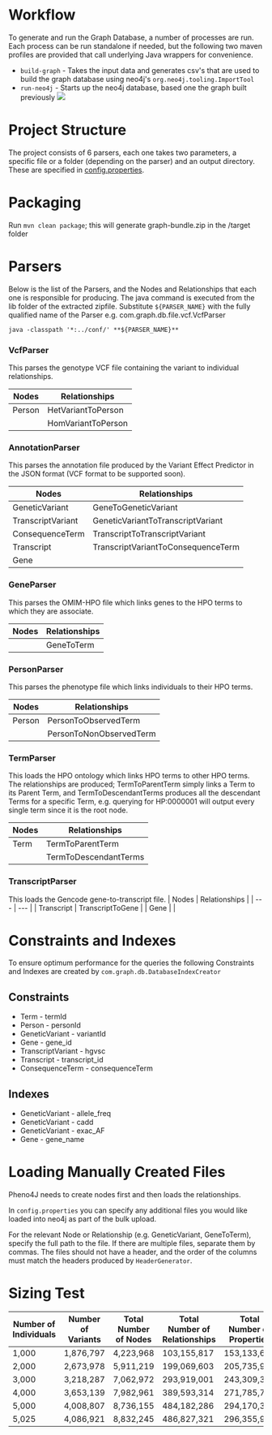 
<!--
# Data Model #
![](https://github.com/phenopolis/pheno4j/blob/master/docs/schema%20diagram.png)
-->

# Workflow
To generate and run the Graph Database, a number of processes are run. Each process can be run standalone if needed, but the following two maven profiles are provided that call underlying Java wrappers for convenience.
- `build-graph` - Takes the input data and generates csv's that are used to build the graph database using neo4j's `org.neo4j.tooling.ImportTool`
- `run-neo4j` - Starts up the neo4j database, based one the graph built previously
![](https://github.com/sajid-mughal/pheno4j/blob/master/docs/class%20overview.png?raw=true)

# Project Structure
The project consists of 6 parsers, each one takes two parameters, a specific file or a folder (depending on the parser) and an output directory. These are specified in [config.properties](https://github.com/phenopolis/pheno4j/blob/master/src/main/resources/config.properties).

# Packaging
Run `mvn clean package`; this will generate graph-bundle.zip in the /target folder

# Parsers
Below is the list of the Parsers, and the Nodes and Relationships that each one is responsible for producing. 
The java command is executed from the lib folder of the extracted zipfile. Substitute `${PARSER_NAME}` with the fully qualified name of the Parser e.g. com.graph.db.file.vcf.VcfParser
```
java -classpath '*:../conf/' **${PARSER_NAME}**
```
### VcfParser 
This parses the genotype VCF file containing the variant to individual relationships.

| Nodes | Relationships |
| --- | --- |
| Person  | HetVariantToPerson |
| | HomVariantToPerson |

### AnnotationParser 
This parses the annotation file produced by the Variant Effect Predictor in the JSON format (VCF format to be supported soon).

| Nodes | Relationships |
| --- | --- |
| GeneticVariant | GeneToGeneticVariant |
| TranscriptVariant | GeneticVariantToTranscriptVariant |
| ConsequenceTerm | TranscriptToTranscriptVariant |
| Transcript | TranscriptVariantToConsequenceTerm |
| Gene | |

### GeneParser 
This parses the OMIM-HPO file which links genes to the HPO terms to which they are associate.

| Nodes | Relationships |
| --- | --- |
| | GeneToTerm |

### PersonParser 
This parses the phenotype file which links individuals to their HPO terms.

| Nodes | Relationships |
| --- | --- |
| Person | PersonToObservedTerm |
|  | PersonToNonObservedTerm |

### TermParser 
This loads the HPO ontology which links HPO terms to other HPO terms. The relationships are produced; TermToParentTerm simply links a Term to its Parent Term, and TermToDescendantTerms produces all the descendant Terms for a specific Term, e.g. querying for HP:0000001 will output every single term since it is the root node.
   
| Nodes | Relationships |
| --- | --- |
| Term | TermToParentTerm |
|  | TermToDescendantTerms |

### TranscriptParser 
This loads the Gencode gene-to-transcript file.
| Nodes | Relationships |
| --- | --- |
| Transcript | TranscriptToGene |
| Gene | |

# Constraints and Indexes #
To ensure optimum performance for the queries the following Constraints and Indexes are created by `com.graph.db.DatabaseIndexCreator`
## Constraints
- Term - termId
- Person - personId
- GeneticVariant - variantId
- Gene - gene_id
- TranscriptVariant - hgvsc
- Transcript - transcript_id
- ConsequenceTerm - consequenceTerm

## Indexes
- GeneticVariant - allele_freq
- GeneticVariant - cadd
- GeneticVariant - exac_AF
- Gene - gene_name

# Loading Manually Created Files #

Pheno4J needs to create nodes first and then loads the relationships.

In `config.properties` you can specify any additional files you would like loaded into neo4j as part of the bulk upload. 

For the relevant Node or Relationship (e.g. GeneticVariant, GeneToTerm), specify the full path to the file. If there are multiple files, separate them by commas. The files should not have a header, and the order of the columns must match the headers produced by `HeaderGenerator`.

# Sizing Test

| Number of Individuals | Number of Variants | Total Number of Nodes | Total Number of Relationships | Total Number of Properties | Database Size (MB) |
| --- | --- | --- | --- | --- | --- |
| 1,000 | 1,876,797 | 4,223,968 | 103,155,817 | 153,133,671 | 5,901 |
| 2,000 | 2,673,978 | 5,911,219 | 199,069,603 | 205,735,931 | 9,897 |
| 3,000 | 3,218,287 | 7,062,972 | 293,919,001 | 243,309,397 | 13,613 |
| 4,000 | 3,653,139 | 7,982,961 | 389,593,314 | 271,785,796 | 17,205 |
| 5,000 | 4,008,807 | 8,736,155 | 484,182,286 | 294,170,309 | 20,653 |
| 5,025 | 4,086,921 | 8,832,245 | 486,827,321 | 296,355,931 | 20,781 |





